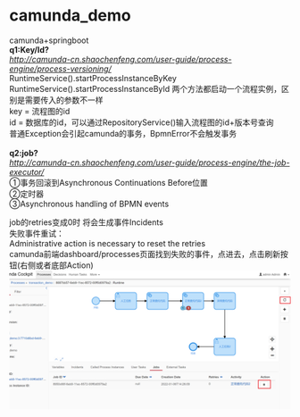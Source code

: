 # camunda_demo
camunda+springboot<br/>
**q1:Key/Id?**<br/>
_http://camunda-cn.shaochenfeng.com/user-guide/process-engine/process-versioning/_
<br/>
RuntimeService().startProcessInstanceByKey<br/>
RuntimeService().startProcessInstanceById 两个方法都启动一个流程实例，区别是需要传入的参数不一样<br/>
key = 流程图的id </br>
id = 数据库的id，可以通过RepositoryService()输入流程图的id+版本号查询<br/>
普通Exception会引起camunda的事务，BpmnError不会触发事务<br/><br/>
**q2:job?** <br/>
_http://camunda-cn.shaochenfeng.com/user-guide/process-engine/the-job-executor/_ <br/>
①事务回滚到Asynchronous Continuations Before位置 <br/>
②定时器<br/>
③Asynchronous handling of BPMN events<br/>

job的retries变成0时 将会生成事件Incidents <br/>
失败事件重试：<br/>
Administrative action is necessary to reset the retries<br/>
camunda前端dashboard/processes页面找到失败的事件，点进去，点击刷新按钮(右侧或者底部Action)<br/>
![img.png](img.png)